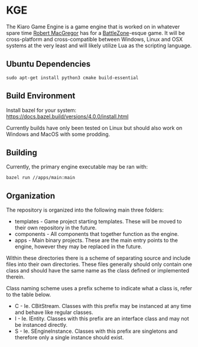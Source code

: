 KGE
===============

The Kiaro Game Engine is a game engine that is worked on in whatever spare time [Robert MacGregor](https://github.com/Ragora]) has for a [BattleZone](http://battlezone.wikia.com/wiki/Main_Page)-esque game. It will be cross-platform and cross-compatible between Windows, Linux and OSX systems at the very least and will likely utilize Lua as the scripting language.

Ubuntu Dependencies
--------------

```
sudo apt-get install python3 cmake build-essential
```

Build Environment
--------------

Install bazel for your system: https://docs.bazel.build/versions/4.0.0/install.html

Currently builds have only been tested on Linux but should also work on Windows and MacOS with some prodding.

Building
--------------

Currently, the primary engine executable may be ran with:

```
bazel run //apps/main:main
```

Organization
-------------

The repository is organized into the following main three folders:

* templates - Game project starting templates. These will be moved to their own repository in the future.
* components - All components that together function as the engine.
* apps - Main binary projects. These are the main entry points to the engine, however they may be replaced in the future.

Within these directories there is a scheme of separating source and include files into their own directories. These files
generally should only contain one class and should have the same name as the class defined or implemented therein.

Class naming scheme uses a prefix scheme to indicate what a class is, refer to the table below.

* C - Ie. CBitStream. Classes with this prefix may be instanced at any time and behave like regular classes.
* I - Ie. IEntity. Classes with this prefix are an interface class and may not be instanced directly.
* S - Ie. SEngineInstance. Classes with this prefix are singletons and therefore only a single instance should exist.
